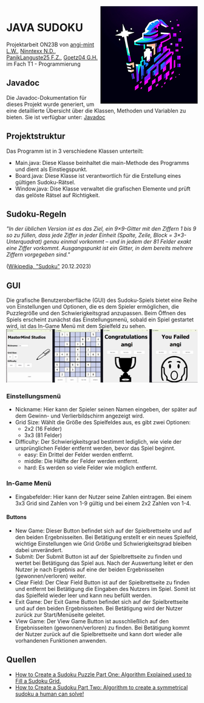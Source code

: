 <img src="assets/logo256px.png" align="right" alt="Logo">

# JAVA SUDOKU

Projektarbeit ON23B von [angi-mint L.W.](https://github.com/angi-mint), 
[Ninntexx N.D.](https://github.com/Ninntexx), 
[PanikLanguste25 F.Z.](https://github.com/PanikLanguste25),
[Goetz04 G.H.](https://github.com/Goetz04)
im Fach T1 - Programmierung

## Javadoc
Die Javadoc-Dokumentation für dieses Projekt wurde generiert, um eine detaillierte Übersicht über die Klassen, 
Methoden und Variablen zu bieten. Sie ist verfügbar unter: [Javadoc](https://angi-mint.github.io/java-sudoku/javadoc/index.html)

## Projektstruktur
Das Programm ist in 3 verschiedene Klassen unterteilt:
- Main.java:    Diese Klasse beinhaltet die main-Methode des Programms und dient als Einstiegspunkt.
- Board.java:   Diese Klasse ist verantwortlich für die Erstellung eines gültigen Sudoku-Rätsel.
- Window.java:  Dise Klasse verwaltet die grafischen Elemente und prüft das gelöste Rätsel auf Richtigkeit.

## Sudoku-Regeln
*"In der üblichen Version ist es das Ziel, ein 9×9-Gitter mit den Ziffern 1 bis 9 so zu füllen,
dass jede Ziffer in jeder Einheit (Spalte, Zeile, Block = 3×3-Unterquadrat) genau einmal vorkommt –
und in jedem der 81 Felder exakt eine Ziffer vorkommt. Ausgangspunkt ist ein Gitter,
in dem bereits mehrere Ziffern vorgegeben sind."*

([Wikipedia, "Sudoku"](https://de.wikipedia.org/wiki/Sudoku#) 20.12.2023)

## GUI
Die grafische Benutzeroberfläche (GUI) des Sudoku-Spiels bietet eine Reihe von Einstellungen und Optionen,
die es dem Spieler ermöglichen, die Puzzlegröße und den Schwierigkeitsgrad anzupassen. Beim Öffnen des Spiels erscheint zunächst das Einstellungsmenü, sobald ein Spiel gestartet wird, ist das In-Game Menü mit dem Spielfeld zu sehen.
<img src="assets/sudoku.png">
### Einstellungsmenü
- Nickname: Hier kann der Spieler seinen Namen eingeben, der später auf dem Gewinn- und Verlierbildschirm angezeigt wird.
- Grid Size: Wählt die Größe des Spielfeldes aus, es gibt zwei Optionen:
  - 2x2 (16 Felder)
  - 3x3 (81 Felder)
- Difficulty: Der Schwierigkeitsgrad bestimmt lediglich, wie viele der ursprünglichen Felder entfernt werden,
  bevor das Spiel beginnt.
  - easy: Ein Drittel der Felder werden entfernt.
  - middle: Die Hälfte der Felder werden entfernt.
  - hard: Es werden so viele Felder wie möglich entfernt.

### In-Game Menü
- Eingabefelder: Hier kann der Nutzer seine Zahlen eintragen. Bei einem 3x3 Grid sind Zahlen von 1-9 gültig und bei einem 2x2 Zahlen von 1-4. 
#### Buttons
- New Game: Dieser Button befindet sich auf der Spielbrettseite und auf den beiden Ergebnisseiten. Bei Betätigung erstellt er ein neues Spielfeld, wichtige Einstellungen wie Grid Größe und Schwierigkeitsgrad bleiben dabei unverändert.
- Submit: Der Submit Button ist auf der Spielbrettseite zu finden und wertet bei Betätigung das Spiel aus. Nach der Auswertung leitet er den Nutzer je nach Ergebnis auf eine der beiden Ergebnisseiten (gewonnen/verloren) weiter.  
- Clear Field: Der Clear Field Button ist auf der Spielbrettseite zu finden und entfernt bei Betätigung die Eingaben des Nutzers im Spiel. Somit ist das Spielfeld wieder leer und kann neu befüllt werden.
- Exit Game: Der Exit Game Button befindet sich auf der Spielbrettseite und auf den beiden Ergebnisseiten. Bei Betätigung wird der Nutzer zurück zur Start/Menüseite geleitet. 
- View Game: Der View Game Button ist ausschließlich auf den Ergebnisseiten (gewonnen/verloren) zu finden. Bei Betätigung kommt der Nutzer zurück auf die Spielbrettseite und kann dort wieder alle vorhandenen Funktionen anwenden.

## Quellen
- [How to Create a Sudoku Puzzle Part One: Algorithm Explained used to Fill a Sudoku Grid.](https://www.youtube.com/watch?v=iSdW8OM_b3E)
- [How to Create a Sudoku Part Two: Algorithm to create a symmetrical sudoku a human can solve!](https://www.youtube.com/watch?v=DpmTbMQFHaI)
